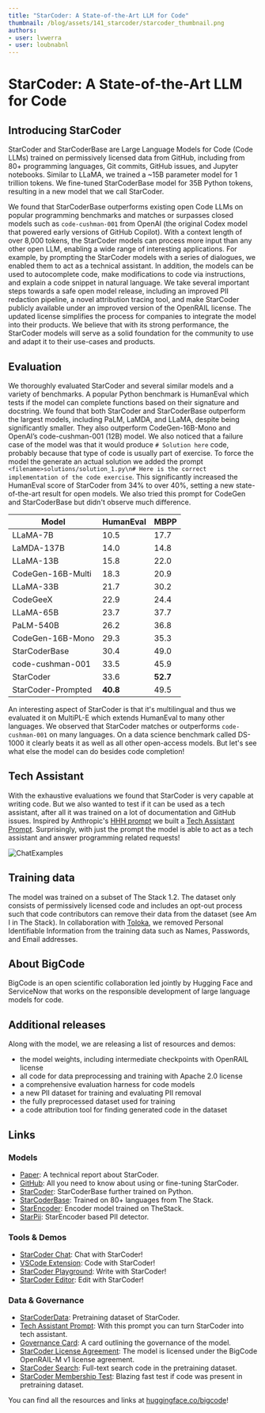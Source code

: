```yaml
---
title: "StarCoder: A State-of-the-Art LLM for Code" 
thumbnail: /blog/assets/141_starcoder/starcoder_thumbnail.png
authors:
- user: lvwerra
- user: loubnabnl
---
```


# StarCoder: A State-of-the-Art LLM for Code


## Introducing StarCoder

StarCoder and StarCoderBase are Large Language Models for Code (Code LLMs) trained on permissively licensed data from GitHub, including from 80+ programming languages, Git commits, GitHub issues, and Jupyter notebooks. Similar to LLaMA, we trained a ~15B parameter model for 1 trillion tokens. We fine-tuned StarCoderBase model for 35B Python tokens, resulting in a new model that we call StarCoder.  

We found that StarCoderBase outperforms existing open Code LLMs on popular programming benchmarks and matches or surpasses closed models such as `code-cushman-001` from OpenAI (the original Codex model that powered early versions of GitHub Copilot). With a context length of over 8,000 tokens, the StarCoder models can process more input than any other open LLM, enabling a wide range of interesting applications. For example, by prompting the StarCoder models with a series of dialogues, we enabled them to act as a technical assistant. In addition, the models can be used to autocomplete code, make modifications to code via instructions, and explain a code snippet in natural language. 
We take several important steps towards a safe open model release, including an improved PII redaction pipeline, a novel attribution tracing tool, and make StarCoder publicly available
under an improved version of the OpenRAIL license. The updated license simplifies the process for companies to integrate the model into their products. We believe that with its strong performance, the StarCoder models will serve as a solid foundation for the community to use and adapt it to their use-cases and products. 

## Evaluation

We thoroughly evaluated StarCoder and several similar models and a variety of benchmarks. A popular Python benchmark is HumanEval which tests if the model can complete functions based on their signature and docstring. We found that both StarCoder and StarCoderBase outperform the largest models, including PaLM, LaMDA, and LLaMA, despite being significantly smaller. They also outperform CodeGen-16B-Mono and OpenAI’s code-cushman-001 (12B) model. We also noticed that a failure case of the model was that it would produce `# Solution here` code, probably because that type of code is usually part of exercise. To force the model the generate an actual solution we added the prompt `<filename>solutions/solution_1.py\n# Here is the correct implementation of the code exercise`. This significantly increased the HumanEval score of StarCoder from 34% to over 40%, setting a new state-of-the-art result for open models. We also tried this prompt for CodeGen and StarCoderBase but didn't observe much difference.

| **Model**          | **HumanEval** | **MBPP** |
|--------------------|--------------|----------|
| LLaMA-7B           | 10.5         | 17.7     |
| LaMDA-137B         | 14.0         | 14.8     |
| LLaMA-13B          | 15.8         | 22.0     |
| CodeGen-16B-Multi  | 18.3         | 20.9     |
| LLaMA-33B          | 21.7         | 30.2     |
| CodeGeeX           | 22.9         | 24.4     |
| LLaMA-65B          | 23.7         | 37.7     |
| PaLM-540B          | 26.2         | 36.8     |
| CodeGen-16B-Mono   | 29.3         | 35.3     |
| StarCoderBase      | 30.4         | 49.0     |
| code-cushman-001   | 33.5         | 45.9     |
| StarCoder          | 33.6         | **52.7** |
| StarCoder-Prompted | **40.8**     | 49.5     |

An interesting aspect of StarCoder is that it's multilingual and thus we evaluated it on MultiPL-E which extends HumanEval to many other languages. We observed that StarCoder matches or outperforms `code-cushman-001` on many languages. On a data science benchmark called DS-1000 it clearly beats it as well as all other open-access models. But let's see what else the model can do besides code completion!

## Tech Assistant

With the exhaustive evaluations we found that StarCoder is very capable at writing code. But we also wanted to test if it can be used as a tech assistant, after all it was trained on a lot of documentation and GitHub issues. Inspired by Anthropic's [HHH prompt](https://gist.github.com/jareddk/2509330f8ef3d787fc5aaac67aab5f11#file-hhh_prompt-txt) we built a [Tech Assistant Prompt](https://huggingface.co/datasets/bigcode/ta-prompt). Surprisingly, with just the prompt the model is able to act as a tech assistant and answer programming related requests!

![ChatExamples](https://huggingface.co/datasets/bigcode/admin/resolve/main/StarCoderChatExamples.png)

## Training data

The model was trained on a subset of The Stack 1.2. The dataset only consists of permissively licensed code and includes an opt-out process such that code contributors can remove their data from the dataset (see Am I in The Stack). In collaboration with [Toloka](https://toloka.ai/blog/bigcode-project/), we removed Personal Identifiable Information from the training data such as Names, Passwords, and Email addresses.

## About BigCode

BigCode is an open scientific collaboration led jointly by Hugging Face and ServiceNow that works on the responsible development of large language models for code.

## Additional releases
Along with the model, we are releasing a list of resources and demos:
- the model weights, including intermediate checkpoints with OpenRAIL license
- all code for data preprocessing and training with Apache 2.0 license
- a comprehensive evaluation harness for code models
- a new PII dataset for training and evaluating PII removal
- the fully preprocessed dataset used for training
- a code attribution tool for finding generated code in the dataset

## Links

### Models
- [Paper](https://arxiv.org/abs/2305.06161): A technical report about StarCoder.
- [GitHub](https://github.com/bigcode-project/starcoder/tree/main): All you need to know about using or fine-tuning StarCoder.
- [StarCoder](https://huggingface.co/bigcode/starcoder): StarCoderBase further trained on Python.
- [StarCoderBase](https://huggingface.co/bigcode/starcoderbase): Trained on 80+ languages from The Stack.
- [StarEncoder](https://huggingface.co/bigcode/starencoder): Encoder model trained on TheStack.
- [StarPii](https://huggingface.co/bigcode/starpii): StarEncoder based PII detector.

### Tools & Demos
- [StarCoder Chat](https://huggingface.co/chat?model=bigcode/starcoder): Chat with StarCoder!
- [VSCode Extension](https://marketplace.visualstudio.com/items?itemName=HuggingFace.huggingface-vscode): Code with StarCoder!
- [StarCoder Playground](https://huggingface.co/spaces/bigcode/bigcode-playground): Write with StarCoder!
- [StarCoder Editor](https://huggingface.co/spaces/bigcode/bigcode-editor): Edit with StarCoder!

### Data & Governance
- [StarCoderData](https://huggingface.co/datasets/bigcode/starcoderdata): Pretraining dataset of StarCoder.
- [Tech Assistant Prompt](https://huggingface.co/datasets/bigcode/ta-prompt): With this prompt you can turn StarCoder into tech assistant.
- [Governance Card](): A card outlining the governance of the model.
- [StarCoder License Agreement](https://huggingface.co/spaces/bigcode/bigcode-model-license-agreement): The model is licensed under the BigCode OpenRAIL-M v1 license agreement.
- [StarCoder Search](https://huggingface.co/spaces/bigcode/search): Full-text search code in the pretraining dataset.
- [StarCoder Membership Test](https://stack.dataportraits.org): Blazing fast test if code was present in pretraining dataset.



You can find all the resources and links at [huggingface.co/bigcode](https://huggingface.co/bigcode)!

